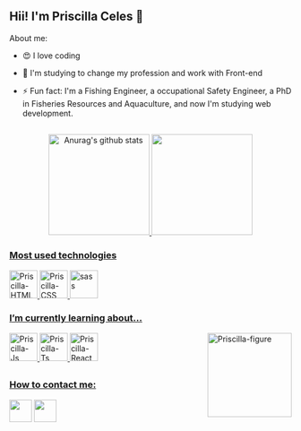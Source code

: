 ## Hii! I'm Priscilla Celes 👋

About me:
- 😍 I love coding
 
- 📑 I'm studying to change my profession and work with  Front-end 
 
- ⚡ Fun fact: I'm a Fishing Engineer, a  occupational Safety Engineer, a PhD in Fisheries Resources and Aquaculture, and now I'm studying web development.

##

<div align="center">
  <a href="https://github.com/PriscillaCeles">
    <img height="180em" src="https://github-readme-stats.vercel.app/api?username=PriscillaCeles&show_icons=true&include_all_commits=true&theme=radical&hide_border=true" alt="Anurag's github stats"/>
    <img height="180em"  src="https://github-readme-stats.vercel.app/api/top-langs/?username=PriscillaCeles&layout=compact&theme=radical&hide_border=true" />
 </div>
  
<h3> Most used technologies </h3>
<div style="display: inline_block">
   <img align="bottom" alt="Priscilla-HTML" height="50" width="auto" src="https://img.icons8.com/dusk/344/html-5.png">
   <img align="bottom" alt="Priscilla-CSS" height="50" width="auto" src="https://img.icons8.com/dusk/344/css3.png">
   <img aling="bottom" alt="sass" height="50" width="auto" src="https://cdn.jsdelivr.net/gh/devicons/devicon/icons/sass/sass-original.svg"></img>
</div>
  
 <h3> I’m currently learning about...</h3>
  
 <div>
  <img align="bottom" alt="Priscilla-Js" height="50" width="auto" src="https://img.icons8.com/color/344/javascript--v1.png">
  <img align="bottom" alt="Priscilla-Ts" height="50" width="auto" src="https://img.icons8.com/color/344/typescript.png">
  <img align="bottom" alt="Priscilla-React" height="50" width="auto" src="https://cdn.jsdelivr.net/gh/devicons/devicon/icons/react/react-original-wordmark.svg">
  
    
  <img align="right" alt="Priscilla-figure" height="150" src="https://media.discordapp.net/attachments/950529188283183114/974701368621281331/download20220505125246.png">
</div>
  
  ##
  <h3> How to contact me:</h3>
   <div>
   <a href="https://www.linkedin.com/in/priscilla-celes-lima-977a10235/" target="_blank"><img height="40" width="auto" src="https://img.icons8.com/office/344/linkedin.png" target="_blank"></a>
   <a href = "mailto:pri.c.maciel@hotmail.com"><img height="40" width="auto" src="https://img.icons8.com/dusk/344/ms-outlook.png" target="_blank"></a>
 </div>
  
  

